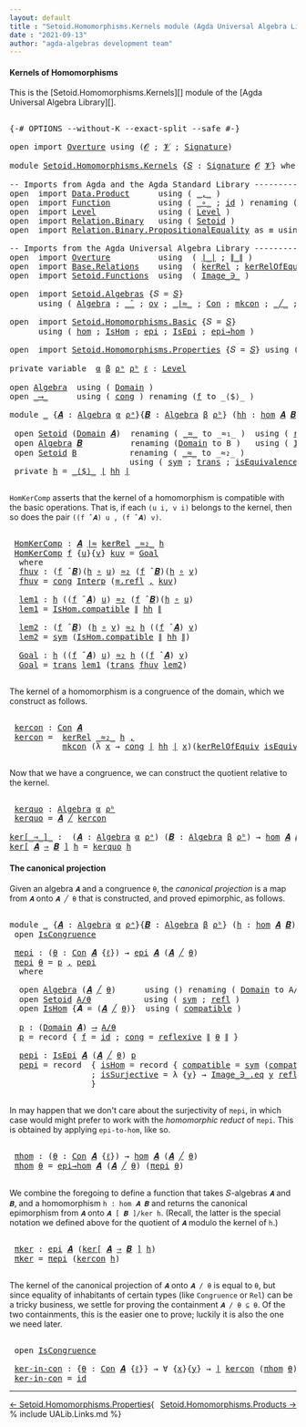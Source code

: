 ```yaml
---
layout: default
title : "Setoid.Homomorphisms.Kernels module (Agda Universal Algebra Library)"
date : "2021-09-13"
author: "agda-algebras development team"
---
```


#### <a id="kernels-of-homomorphisms-of-setoidalgebras">Kernels of Homomorphisms</a>

This is the [Setoid.Homomorphisms.Kernels][] module of the [Agda Universal Algebra Library][].

<pre class="Agda">

<a id="362" class="Symbol">{-#</a> <a id="366" class="Keyword">OPTIONS</a> <a id="374" class="Pragma">--without-K</a> <a id="386" class="Pragma">--exact-split</a> <a id="400" class="Pragma">--safe</a> <a id="407" class="Symbol">#-}</a>

<a id="412" class="Keyword">open</a> <a id="417" class="Keyword">import</a> <a id="424" href="Overture.html" class="Module">Overture</a> <a id="433" class="Keyword">using</a> <a id="439" class="Symbol">(</a><a id="440" href="Overture.Signatures.html#648" class="Generalizable">𝓞</a> <a id="442" class="Symbol">;</a> <a id="444" href="Overture.Signatures.html#650" class="Generalizable">𝓥</a> <a id="446" class="Symbol">;</a> <a id="448" href="Overture.Signatures.html#3291" class="Function">Signature</a><a id="457" class="Symbol">)</a>

<a id="460" class="Keyword">module</a> <a id="467" href="Setoid.Homomorphisms.Kernels.html" class="Module">Setoid.Homomorphisms.Kernels</a> <a id="496" class="Symbol">{</a><a id="497" href="Setoid.Homomorphisms.Kernels.html#497" class="Bound">𝑆</a> <a id="499" class="Symbol">:</a> <a id="501" href="Overture.Signatures.html#3291" class="Function">Signature</a> <a id="511" href="Overture.Signatures.html#648" class="Generalizable">𝓞</a> <a id="513" href="Overture.Signatures.html#650" class="Generalizable">𝓥</a><a id="514" class="Symbol">}</a> <a id="516" class="Keyword">where</a>

<a id="523" class="Comment">-- Imports from Agda and the Agda Standard Library ------------------------------------------</a>
<a id="617" class="Keyword">open</a>  <a id="623" class="Keyword">import</a> <a id="630" href="Data.Product.html" class="Module">Data.Product</a>      <a id="648" class="Keyword">using</a> <a id="654" class="Symbol">(</a> <a id="656" href="Agda.Builtin.Sigma.html#236" class="InductiveConstructor Operator">_,_</a> <a id="660" class="Symbol">)</a>
<a id="662" class="Keyword">open</a>  <a id="668" class="Keyword">import</a> <a id="675" href="Function.html" class="Module">Function</a>          <a id="693" class="Keyword">using</a> <a id="699" class="Symbol">(</a> <a id="701" href="Function.Base.html#1031" class="Function Operator">_∘_</a> <a id="705" class="Symbol">;</a> <a id="707" href="Function.Base.html#615" class="Function">id</a> <a id="710" class="Symbol">)</a> <a id="712" class="Keyword">renaming</a> <a id="721" class="Symbol">(</a> <a id="723" href="Function.Bundles.html#1868" class="Record">Func</a> <a id="728" class="Symbol">to</a> <a id="731" class="Record">_⟶_</a> <a id="735" class="Symbol">)</a>
<a id="737" class="Keyword">open</a>  <a id="743" class="Keyword">import</a> <a id="750" href="Level.html" class="Module">Level</a>             <a id="768" class="Keyword">using</a> <a id="774" class="Symbol">(</a> <a id="776" href="Agda.Primitive.html#597" class="Postulate">Level</a> <a id="782" class="Symbol">)</a>
<a id="784" class="Keyword">open</a>  <a id="790" class="Keyword">import</a> <a id="797" href="Relation.Binary.html" class="Module">Relation.Binary</a>   <a id="815" class="Keyword">using</a> <a id="821" class="Symbol">(</a> <a id="823" href="Relation.Binary.Bundles.html#1009" class="Record">Setoid</a> <a id="830" class="Symbol">)</a>
<a id="832" class="Keyword">open</a>  <a id="838" class="Keyword">import</a> <a id="845" href="Relation.Binary.PropositionalEquality.html" class="Module">Relation.Binary.PropositionalEquality</a> <a id="883" class="Symbol">as</a> <a id="886" class="Module">≡</a> <a id="888" class="Keyword">using</a> <a id="894" class="Symbol">()</a>

<a id="898" class="Comment">-- Imports from the Agda Universal Algebra Library ------------------------------------------</a>
<a id="992" class="Keyword">open</a>  <a id="998" class="Keyword">import</a> <a id="1005" href="Overture.html" class="Module">Overture</a>          <a id="1023" class="Keyword">using</a>  <a id="1030" class="Symbol">(</a> <a id="1032" href="Overture.Basic.html#4326" class="Function Operator">∣_∣</a> <a id="1036" class="Symbol">;</a> <a id="1038" href="Overture.Basic.html#4364" class="Function Operator">∥_∥</a> <a id="1042" class="Symbol">)</a>
<a id="1044" class="Keyword">open</a>  <a id="1050" class="Keyword">import</a> <a id="1057" href="Base.Relations.html" class="Module">Base.Relations</a>    <a id="1075" class="Keyword">using</a>  <a id="1082" class="Symbol">(</a> <a id="1084" href="Base.Relations.Discrete.html#4399" class="Function">kerRel</a> <a id="1091" class="Symbol">;</a> <a id="1093" href="Base.Relations.Discrete.html#4612" class="Function">kerRelOfEquiv</a> <a id="1107" class="Symbol">)</a>
<a id="1109" class="Keyword">open</a>  <a id="1115" class="Keyword">import</a> <a id="1122" href="Setoid.Functions.html" class="Module">Setoid.Functions</a>  <a id="1140" class="Keyword">using</a>  <a id="1147" class="Symbol">(</a> <a id="1149" href="Setoid.Functions.Inverses.html#1804" class="Datatype Operator">Image_∋_</a> <a id="1158" class="Symbol">)</a>

<a id="1161" class="Keyword">open</a>  <a id="1167" class="Keyword">import</a> <a id="1174" href="Setoid.Algebras.html" class="Module">Setoid.Algebras</a> <a id="1190" class="Symbol">{</a><a id="1191" class="Argument">𝑆</a> <a id="1193" class="Symbol">=</a> <a id="1195" href="Setoid.Homomorphisms.Kernels.html#497" class="Bound">𝑆</a><a id="1196" class="Symbol">}</a>
      <a id="1204" class="Keyword">using</a> <a id="1210" class="Symbol">(</a> <a id="1212" href="Setoid.Algebras.Basic.html#2837" class="Record">Algebra</a> <a id="1220" class="Symbol">;</a> <a id="1222" href="Setoid.Algebras.Basic.html#3776" class="Function Operator">_̂_</a> <a id="1226" class="Symbol">;</a> <a id="1228" href="Setoid.Algebras.Basic.html#1068" class="Function">ov</a> <a id="1231" class="Symbol">;</a> <a id="1233" href="Setoid.Algebras.Congruences.html#1805" class="Function Operator">_∣≈_</a> <a id="1238" class="Symbol">;</a> <a id="1240" href="Setoid.Algebras.Congruences.html#3206" class="Function">Con</a> <a id="1244" class="Symbol">;</a> <a id="1246" href="Setoid.Algebras.Congruences.html#2996" class="InductiveConstructor">mkcon</a> <a id="1252" class="Symbol">;</a> <a id="1254" href="Setoid.Algebras.Congruences.html#4240" class="Function Operator">_╱_</a> <a id="1258" class="Symbol">;</a> <a id="1260" href="Setoid.Algebras.Congruences.html#2913" class="Record">IsCongruence</a> <a id="1273" class="Symbol">)</a>

<a id="1276" class="Keyword">open</a>  <a id="1282" class="Keyword">import</a> <a id="1289" href="Setoid.Homomorphisms.Basic.html" class="Module">Setoid.Homomorphisms.Basic</a> <a id="1316" class="Symbol">{</a><a id="1317" class="Argument">𝑆</a> <a id="1319" class="Symbol">=</a> <a id="1321" href="Setoid.Homomorphisms.Kernels.html#497" class="Bound">𝑆</a><a id="1322" class="Symbol">}</a>
      <a id="1330" class="Keyword">using</a> <a id="1336" class="Symbol">(</a> <a id="1338" href="Setoid.Homomorphisms.Basic.html#1918" class="Function">hom</a> <a id="1342" class="Symbol">;</a> <a id="1344" href="Setoid.Homomorphisms.Basic.html#1825" class="Record">IsHom</a> <a id="1350" class="Symbol">;</a> <a id="1352" href="Setoid.Homomorphisms.Basic.html#2541" class="Function">epi</a> <a id="1356" class="Symbol">;</a> <a id="1358" href="Setoid.Homomorphisms.Basic.html#2379" class="Record">IsEpi</a> <a id="1364" class="Symbol">;</a> <a id="1366" href="Setoid.Homomorphisms.Basic.html#2603" class="Function">epi→hom</a> <a id="1374" class="Symbol">)</a>

<a id="1377" class="Keyword">open</a>  <a id="1383" class="Keyword">import</a> <a id="1390" href="Setoid.Homomorphisms.Properties.html" class="Module">Setoid.Homomorphisms.Properties</a> <a id="1422" class="Symbol">{</a><a id="1423" class="Argument">𝑆</a> <a id="1425" class="Symbol">=</a> <a id="1427" href="Setoid.Homomorphisms.Kernels.html#497" class="Bound">𝑆</a><a id="1428" class="Symbol">}</a> <a id="1430" class="Keyword">using</a> <a id="1436" class="Symbol">(</a> <a id="1438" href="Setoid.Homomorphisms.Properties.html#3541" class="Function">𝒾𝒹</a> <a id="1441" class="Symbol">)</a>

<a id="1444" class="Keyword">private</a> <a id="1452" class="Keyword">variable</a>  <a id="1462" href="Setoid.Homomorphisms.Kernels.html#1462" class="Generalizable">α</a> <a id="1464" href="Setoid.Homomorphisms.Kernels.html#1464" class="Generalizable">β</a> <a id="1466" href="Setoid.Homomorphisms.Kernels.html#1466" class="Generalizable">ρᵃ</a> <a id="1469" href="Setoid.Homomorphisms.Kernels.html#1469" class="Generalizable">ρᵇ</a> <a id="1472" href="Setoid.Homomorphisms.Kernels.html#1472" class="Generalizable">ℓ</a> <a id="1474" class="Symbol">:</a> <a id="1476" href="Agda.Primitive.html#597" class="Postulate">Level</a>

<a id="1483" class="Keyword">open</a> <a id="1488" href="Setoid.Algebras.Basic.html#2837" class="Module">Algebra</a>  <a id="1497" class="Keyword">using</a> <a id="1503" class="Symbol">(</a> <a id="1505" href="Setoid.Algebras.Basic.html#2894" class="Field">Domain</a> <a id="1512" class="Symbol">)</a>
<a id="1514" class="Keyword">open</a> <a id="1519" href="Setoid.Homomorphisms.Kernels.html#731" class="Module">_⟶_</a>      <a id="1528" class="Keyword">using</a> <a id="1534" class="Symbol">(</a> <a id="1536" href="Function.Bundles.html#1938" class="Field">cong</a> <a id="1541" class="Symbol">)</a> <a id="1543" class="Keyword">renaming</a> <a id="1552" class="Symbol">(</a><a id="1553" href="Function.Bundles.html#1919" class="Field">f</a> <a id="1555" class="Symbol">to</a> <a id="1558" class="Field">_⟨$⟩_</a> <a id="1564" class="Symbol">)</a>

<a id="1567" class="Keyword">module</a> <a id="1574" href="Setoid.Homomorphisms.Kernels.html#1574" class="Module">_</a> <a id="1576" class="Symbol">{</a><a id="1577" href="Setoid.Homomorphisms.Kernels.html#1577" class="Bound">𝑨</a> <a id="1579" class="Symbol">:</a> <a id="1581" href="Setoid.Algebras.Basic.html#2837" class="Record">Algebra</a> <a id="1589" href="Setoid.Homomorphisms.Kernels.html#1462" class="Generalizable">α</a> <a id="1591" href="Setoid.Homomorphisms.Kernels.html#1466" class="Generalizable">ρᵃ</a><a id="1593" class="Symbol">}{</a><a id="1595" href="Setoid.Homomorphisms.Kernels.html#1595" class="Bound">𝑩</a> <a id="1597" class="Symbol">:</a> <a id="1599" href="Setoid.Algebras.Basic.html#2837" class="Record">Algebra</a> <a id="1607" href="Setoid.Homomorphisms.Kernels.html#1464" class="Generalizable">β</a> <a id="1609" href="Setoid.Homomorphisms.Kernels.html#1469" class="Generalizable">ρᵇ</a><a id="1611" class="Symbol">}</a> <a id="1613" class="Symbol">(</a><a id="1614" href="Setoid.Homomorphisms.Kernels.html#1614" class="Bound">hh</a> <a id="1617" class="Symbol">:</a> <a id="1619" href="Setoid.Homomorphisms.Basic.html#1918" class="Function">hom</a> <a id="1623" href="Setoid.Homomorphisms.Kernels.html#1577" class="Bound">𝑨</a> <a id="1625" href="Setoid.Homomorphisms.Kernels.html#1595" class="Bound">𝑩</a><a id="1626" class="Symbol">)</a> <a id="1628" class="Keyword">where</a>

 <a id="1636" class="Keyword">open</a> <a id="1641" href="Relation.Binary.Bundles.html#1009" class="Module">Setoid</a> <a id="1648" class="Symbol">(</a><a id="1649" href="Setoid.Algebras.Basic.html#2894" class="Field">Domain</a> <a id="1656" href="Setoid.Homomorphisms.Kernels.html#1577" class="Bound">𝑨</a><a id="1657" class="Symbol">)</a>  <a id="1660" class="Keyword">renaming</a> <a id="1669" class="Symbol">(</a> <a id="1671" href="Relation.Binary.Bundles.html#1098" class="Field Operator">_≈_</a> <a id="1675" class="Symbol">to</a> <a id="1678" class="Field Operator">_≈₁_</a> <a id="1683" class="Symbol">)</a>  <a id="1686" class="Keyword">using</a> <a id="1692" class="Symbol">(</a> <a id="1694" href="Relation.Binary.Structures.html#1646" class="Function">reflexive</a> <a id="1704" class="Symbol">)</a>
 <a id="1707" class="Keyword">open</a> <a id="1712" href="Setoid.Algebras.Basic.html#2837" class="Module">Algebra</a> <a id="1720" href="Setoid.Homomorphisms.Kernels.html#1595" class="Bound">𝑩</a>          <a id="1731" class="Keyword">renaming</a> <a id="1740" class="Symbol">(</a><a id="1741" href="Setoid.Algebras.Basic.html#2894" class="Field">Domain</a> <a id="1748" class="Symbol">to</a> <a id="1751" class="Field">B</a> <a id="1753" class="Symbol">)</a>   <a id="1757" class="Keyword">using</a> <a id="1763" class="Symbol">(</a> <a id="1765" href="Setoid.Algebras.Basic.html#2916" class="Field">Interp</a> <a id="1772" class="Symbol">)</a>
 <a id="1775" class="Keyword">open</a> <a id="1780" href="Relation.Binary.Bundles.html#1009" class="Module">Setoid</a> <a id="1787" href="Setoid.Homomorphisms.Kernels.html#1751" class="Function">B</a>           <a id="1799" class="Keyword">renaming</a> <a id="1808" class="Symbol">(</a> <a id="1810" href="Relation.Binary.Bundles.html#1098" class="Field Operator">_≈_</a> <a id="1814" class="Symbol">to</a> <a id="1817" class="Field Operator">_≈₂_</a> <a id="1822" class="Symbol">)</a>
                         <a id="1849" class="Keyword">using</a> <a id="1855" class="Symbol">(</a> <a id="1857" href="Relation.Binary.Structures.html#1594" class="Function">sym</a> <a id="1861" class="Symbol">;</a> <a id="1863" href="Relation.Binary.Structures.html#1620" class="Function">trans</a> <a id="1869" class="Symbol">;</a> <a id="1871" href="Relation.Binary.Bundles.html#1132" class="Field">isEquivalence</a> <a id="1885" class="Symbol">)</a>
 <a id="1888" class="Keyword">private</a> <a id="1896" href="Setoid.Homomorphisms.Kernels.html#1896" class="Function">h</a> <a id="1898" class="Symbol">=</a> <a id="1900" href="Setoid.Homomorphisms.Kernels.html#1558" class="Field Operator">_⟨$⟩_</a> <a id="1906" href="Overture.Basic.html#4326" class="Function Operator">∣</a> <a id="1908" href="Setoid.Homomorphisms.Kernels.html#1614" class="Bound">hh</a> <a id="1911" href="Overture.Basic.html#4326" class="Function Operator">∣</a>

</pre>

`HomKerComp` asserts that the kernel of a homomorphism is compatible with the basic operations.
That is, if each `(u i, v i)` belongs to the kernel, then so does the pair `((f ̂ 𝑨) u , (f ̂ 𝑨) v)`.

<pre class="Agda">

 <a id="2140" href="Setoid.Homomorphisms.Kernels.html#2140" class="Function">HomKerComp</a> <a id="2151" class="Symbol">:</a> <a id="2153" href="Setoid.Homomorphisms.Kernels.html#1577" class="Bound">𝑨</a> <a id="2155" href="Setoid.Algebras.Congruences.html#1805" class="Function Operator">∣≈</a> <a id="2158" href="Base.Relations.Discrete.html#4399" class="Function">kerRel</a> <a id="2165" href="Setoid.Homomorphisms.Kernels.html#1817" class="Function Operator">_≈₂_</a> <a id="2170" href="Setoid.Homomorphisms.Kernels.html#1896" class="Function">h</a>
 <a id="2173" href="Setoid.Homomorphisms.Kernels.html#2140" class="Function">HomKerComp</a> <a id="2184" href="Setoid.Homomorphisms.Kernels.html#2184" class="Bound">f</a> <a id="2186" class="Symbol">{</a><a id="2187" href="Setoid.Homomorphisms.Kernels.html#2187" class="Bound">u</a><a id="2188" class="Symbol">}{</a><a id="2190" href="Setoid.Homomorphisms.Kernels.html#2190" class="Bound">v</a><a id="2191" class="Symbol">}</a> <a id="2193" href="Setoid.Homomorphisms.Kernels.html#2193" class="Bound">kuv</a> <a id="2197" class="Symbol">=</a> <a id="2199" href="Setoid.Homomorphisms.Kernels.html#2450" class="Function">Goal</a>
  <a id="2206" class="Keyword">where</a>
  <a id="2214" href="Setoid.Homomorphisms.Kernels.html#2214" class="Function">fhuv</a> <a id="2219" class="Symbol">:</a> <a id="2221" class="Symbol">(</a><a id="2222" href="Setoid.Homomorphisms.Kernels.html#2184" class="Bound">f</a> <a id="2224" href="Setoid.Algebras.Basic.html#3776" class="Function Operator">̂</a> <a id="2226" href="Setoid.Homomorphisms.Kernels.html#1595" class="Bound">𝑩</a><a id="2227" class="Symbol">)(</a><a id="2229" href="Setoid.Homomorphisms.Kernels.html#1896" class="Function">h</a> <a id="2231" href="Function.Base.html#1031" class="Function Operator">∘</a> <a id="2233" href="Setoid.Homomorphisms.Kernels.html#2187" class="Bound">u</a><a id="2234" class="Symbol">)</a> <a id="2236" href="Setoid.Homomorphisms.Kernels.html#1817" class="Function Operator">≈₂</a> <a id="2239" class="Symbol">(</a><a id="2240" href="Setoid.Homomorphisms.Kernels.html#2184" class="Bound">f</a> <a id="2242" href="Setoid.Algebras.Basic.html#3776" class="Function Operator">̂</a> <a id="2244" href="Setoid.Homomorphisms.Kernels.html#1595" class="Bound">𝑩</a><a id="2245" class="Symbol">)(</a><a id="2247" href="Setoid.Homomorphisms.Kernels.html#1896" class="Function">h</a> <a id="2249" href="Function.Base.html#1031" class="Function Operator">∘</a> <a id="2251" href="Setoid.Homomorphisms.Kernels.html#2190" class="Bound">v</a><a id="2252" class="Symbol">)</a>
  <a id="2256" href="Setoid.Homomorphisms.Kernels.html#2214" class="Function">fhuv</a> <a id="2261" class="Symbol">=</a> <a id="2263" href="Function.Bundles.html#1938" class="Field">cong</a> <a id="2268" href="Setoid.Algebras.Basic.html#2916" class="Function">Interp</a> <a id="2275" class="Symbol">(</a><a id="2276" href="Agda.Builtin.Equality.html#208" class="InductiveConstructor">≡.refl</a> <a id="2283" href="Agda.Builtin.Sigma.html#236" class="InductiveConstructor Operator">,</a> <a id="2285" href="Setoid.Homomorphisms.Kernels.html#2193" class="Bound">kuv</a><a id="2288" class="Symbol">)</a>

  <a id="2293" href="Setoid.Homomorphisms.Kernels.html#2293" class="Function">lem1</a> <a id="2298" class="Symbol">:</a> <a id="2300" href="Setoid.Homomorphisms.Kernels.html#1896" class="Function">h</a> <a id="2302" class="Symbol">((</a><a id="2304" href="Setoid.Homomorphisms.Kernels.html#2184" class="Bound">f</a> <a id="2306" href="Setoid.Algebras.Basic.html#3776" class="Function Operator">̂</a> <a id="2308" href="Setoid.Homomorphisms.Kernels.html#1577" class="Bound">𝑨</a><a id="2309" class="Symbol">)</a> <a id="2311" href="Setoid.Homomorphisms.Kernels.html#2187" class="Bound">u</a><a id="2312" class="Symbol">)</a> <a id="2314" href="Setoid.Homomorphisms.Kernels.html#1817" class="Function Operator">≈₂</a> <a id="2317" class="Symbol">(</a><a id="2318" href="Setoid.Homomorphisms.Kernels.html#2184" class="Bound">f</a> <a id="2320" href="Setoid.Algebras.Basic.html#3776" class="Function Operator">̂</a> <a id="2322" href="Setoid.Homomorphisms.Kernels.html#1595" class="Bound">𝑩</a><a id="2323" class="Symbol">)(</a><a id="2325" href="Setoid.Homomorphisms.Kernels.html#1896" class="Function">h</a> <a id="2327" href="Function.Base.html#1031" class="Function Operator">∘</a> <a id="2329" href="Setoid.Homomorphisms.Kernels.html#2187" class="Bound">u</a><a id="2330" class="Symbol">)</a>
  <a id="2334" href="Setoid.Homomorphisms.Kernels.html#2293" class="Function">lem1</a> <a id="2339" class="Symbol">=</a> <a id="2341" href="Setoid.Homomorphisms.Basic.html#1886" class="Field">IsHom.compatible</a> <a id="2358" href="Overture.Basic.html#4364" class="Function Operator">∥</a> <a id="2360" href="Setoid.Homomorphisms.Kernels.html#1614" class="Bound">hh</a> <a id="2363" href="Overture.Basic.html#4364" class="Function Operator">∥</a>

  <a id="2368" href="Setoid.Homomorphisms.Kernels.html#2368" class="Function">lem2</a> <a id="2373" class="Symbol">:</a> <a id="2375" class="Symbol">(</a><a id="2376" href="Setoid.Homomorphisms.Kernels.html#2184" class="Bound">f</a> <a id="2378" href="Setoid.Algebras.Basic.html#3776" class="Function Operator">̂</a> <a id="2380" href="Setoid.Homomorphisms.Kernels.html#1595" class="Bound">𝑩</a><a id="2381" class="Symbol">)</a> <a id="2383" class="Symbol">(</a><a id="2384" href="Setoid.Homomorphisms.Kernels.html#1896" class="Function">h</a> <a id="2386" href="Function.Base.html#1031" class="Function Operator">∘</a> <a id="2388" href="Setoid.Homomorphisms.Kernels.html#2190" class="Bound">v</a><a id="2389" class="Symbol">)</a> <a id="2391" href="Setoid.Homomorphisms.Kernels.html#1817" class="Function Operator">≈₂</a> <a id="2394" href="Setoid.Homomorphisms.Kernels.html#1896" class="Function">h</a> <a id="2396" class="Symbol">((</a><a id="2398" href="Setoid.Homomorphisms.Kernels.html#2184" class="Bound">f</a> <a id="2400" href="Setoid.Algebras.Basic.html#3776" class="Function Operator">̂</a> <a id="2402" href="Setoid.Homomorphisms.Kernels.html#1577" class="Bound">𝑨</a><a id="2403" class="Symbol">)</a> <a id="2405" href="Setoid.Homomorphisms.Kernels.html#2190" class="Bound">v</a><a id="2406" class="Symbol">)</a>
  <a id="2410" href="Setoid.Homomorphisms.Kernels.html#2368" class="Function">lem2</a> <a id="2415" class="Symbol">=</a> <a id="2417" href="Relation.Binary.Structures.html#1594" class="Function">sym</a> <a id="2421" class="Symbol">(</a><a id="2422" href="Setoid.Homomorphisms.Basic.html#1886" class="Field">IsHom.compatible</a> <a id="2439" href="Overture.Basic.html#4364" class="Function Operator">∥</a> <a id="2441" href="Setoid.Homomorphisms.Kernels.html#1614" class="Bound">hh</a> <a id="2444" href="Overture.Basic.html#4364" class="Function Operator">∥</a><a id="2445" class="Symbol">)</a>

  <a id="2450" href="Setoid.Homomorphisms.Kernels.html#2450" class="Function">Goal</a> <a id="2455" class="Symbol">:</a> <a id="2457" href="Setoid.Homomorphisms.Kernels.html#1896" class="Function">h</a> <a id="2459" class="Symbol">((</a><a id="2461" href="Setoid.Homomorphisms.Kernels.html#2184" class="Bound">f</a> <a id="2463" href="Setoid.Algebras.Basic.html#3776" class="Function Operator">̂</a> <a id="2465" href="Setoid.Homomorphisms.Kernels.html#1577" class="Bound">𝑨</a><a id="2466" class="Symbol">)</a> <a id="2468" href="Setoid.Homomorphisms.Kernels.html#2187" class="Bound">u</a><a id="2469" class="Symbol">)</a> <a id="2471" href="Setoid.Homomorphisms.Kernels.html#1817" class="Function Operator">≈₂</a> <a id="2474" href="Setoid.Homomorphisms.Kernels.html#1896" class="Function">h</a> <a id="2476" class="Symbol">((</a><a id="2478" href="Setoid.Homomorphisms.Kernels.html#2184" class="Bound">f</a> <a id="2480" href="Setoid.Algebras.Basic.html#3776" class="Function Operator">̂</a> <a id="2482" href="Setoid.Homomorphisms.Kernels.html#1577" class="Bound">𝑨</a><a id="2483" class="Symbol">)</a> <a id="2485" href="Setoid.Homomorphisms.Kernels.html#2190" class="Bound">v</a><a id="2486" class="Symbol">)</a>
  <a id="2490" href="Setoid.Homomorphisms.Kernels.html#2450" class="Function">Goal</a> <a id="2495" class="Symbol">=</a> <a id="2497" href="Relation.Binary.Structures.html#1620" class="Function">trans</a> <a id="2503" href="Setoid.Homomorphisms.Kernels.html#2293" class="Function">lem1</a> <a id="2508" class="Symbol">(</a><a id="2509" href="Relation.Binary.Structures.html#1620" class="Function">trans</a> <a id="2515" href="Setoid.Homomorphisms.Kernels.html#2214" class="Function">fhuv</a> <a id="2520" href="Setoid.Homomorphisms.Kernels.html#2368" class="Function">lem2</a><a id="2524" class="Symbol">)</a>

</pre>

The kernel of a homomorphism is a congruence of the domain, which we construct as follows.

<pre class="Agda">

 <a id="2646" href="Setoid.Homomorphisms.Kernels.html#2646" class="Function">kercon</a> <a id="2653" class="Symbol">:</a> <a id="2655" href="Setoid.Algebras.Congruences.html#3206" class="Function">Con</a> <a id="2659" href="Setoid.Homomorphisms.Kernels.html#1577" class="Bound">𝑨</a>
 <a id="2662" href="Setoid.Homomorphisms.Kernels.html#2646" class="Function">kercon</a> <a id="2669" class="Symbol">=</a>  <a id="2672" href="Base.Relations.Discrete.html#4399" class="Function">kerRel</a> <a id="2679" href="Setoid.Homomorphisms.Kernels.html#1817" class="Function Operator">_≈₂_</a> <a id="2684" href="Setoid.Homomorphisms.Kernels.html#1896" class="Function">h</a> <a id="2686" href="Agda.Builtin.Sigma.html#236" class="InductiveConstructor Operator">,</a>
           <a id="2699" href="Setoid.Algebras.Congruences.html#2996" class="InductiveConstructor">mkcon</a> <a id="2705" class="Symbol">(λ</a> <a id="2708" href="Setoid.Homomorphisms.Kernels.html#2708" class="Bound">x</a> <a id="2710" class="Symbol">→</a> <a id="2712" href="Function.Bundles.html#1938" class="Field">cong</a> <a id="2717" href="Overture.Basic.html#4326" class="Function Operator">∣</a> <a id="2719" href="Setoid.Homomorphisms.Kernels.html#1614" class="Bound">hh</a> <a id="2722" href="Overture.Basic.html#4326" class="Function Operator">∣</a> <a id="2724" href="Setoid.Homomorphisms.Kernels.html#2708" class="Bound">x</a><a id="2725" class="Symbol">)(</a><a id="2727" href="Base.Relations.Discrete.html#4612" class="Function">kerRelOfEquiv</a> <a id="2741" href="Relation.Binary.Bundles.html#1132" class="Function">isEquivalence</a> <a id="2755" href="Setoid.Homomorphisms.Kernels.html#1896" class="Function">h</a><a id="2756" class="Symbol">)(</a><a id="2758" href="Setoid.Homomorphisms.Kernels.html#2140" class="Function">HomKerComp</a><a id="2768" class="Symbol">)</a>

</pre>

Now that we have a congruence, we can construct the quotient relative to the kernel.

<pre class="Agda">

 <a id="2884" href="Setoid.Homomorphisms.Kernels.html#2884" class="Function">kerquo</a> <a id="2891" class="Symbol">:</a> <a id="2893" href="Setoid.Algebras.Basic.html#2837" class="Record">Algebra</a> <a id="2901" href="Setoid.Homomorphisms.Kernels.html#1589" class="Bound">α</a> <a id="2903" href="Setoid.Homomorphisms.Kernels.html#1609" class="Bound">ρᵇ</a>
 <a id="2907" href="Setoid.Homomorphisms.Kernels.html#2884" class="Function">kerquo</a> <a id="2914" class="Symbol">=</a> <a id="2916" href="Setoid.Homomorphisms.Kernels.html#1577" class="Bound">𝑨</a> <a id="2918" href="Setoid.Algebras.Congruences.html#4240" class="Function Operator">╱</a> <a id="2920" href="Setoid.Homomorphisms.Kernels.html#2646" class="Function">kercon</a>

<a id="ker[_⇒_]_"></a><a id="2928" href="Setoid.Homomorphisms.Kernels.html#2928" class="Function Operator">ker[_⇒_]_</a> <a id="2938" class="Symbol">:</a>  <a id="2941" class="Symbol">(</a><a id="2942" href="Setoid.Homomorphisms.Kernels.html#2942" class="Bound">𝑨</a> <a id="2944" class="Symbol">:</a> <a id="2946" href="Setoid.Algebras.Basic.html#2837" class="Record">Algebra</a> <a id="2954" href="Setoid.Homomorphisms.Kernels.html#1462" class="Generalizable">α</a> <a id="2956" href="Setoid.Homomorphisms.Kernels.html#1466" class="Generalizable">ρᵃ</a><a id="2958" class="Symbol">)</a> <a id="2960" class="Symbol">(</a><a id="2961" href="Setoid.Homomorphisms.Kernels.html#2961" class="Bound">𝑩</a> <a id="2963" class="Symbol">:</a> <a id="2965" href="Setoid.Algebras.Basic.html#2837" class="Record">Algebra</a> <a id="2973" href="Setoid.Homomorphisms.Kernels.html#1464" class="Generalizable">β</a> <a id="2975" href="Setoid.Homomorphisms.Kernels.html#1469" class="Generalizable">ρᵇ</a><a id="2977" class="Symbol">)</a> <a id="2979" class="Symbol">→</a> <a id="2981" href="Setoid.Homomorphisms.Basic.html#1918" class="Function">hom</a> <a id="2985" href="Setoid.Homomorphisms.Kernels.html#2942" class="Bound">𝑨</a> <a id="2987" href="Setoid.Homomorphisms.Kernels.html#2961" class="Bound">𝑩</a> <a id="2989" class="Symbol">→</a> <a id="2991" href="Setoid.Algebras.Basic.html#2837" class="Record">Algebra</a> <a id="2999" class="Symbol">_</a> <a id="3001" class="Symbol">_</a>
<a id="3003" href="Setoid.Homomorphisms.Kernels.html#2928" class="Function Operator">ker[</a> <a id="3008" href="Setoid.Homomorphisms.Kernels.html#3008" class="Bound">𝑨</a> <a id="3010" href="Setoid.Homomorphisms.Kernels.html#2928" class="Function Operator">⇒</a> <a id="3012" href="Setoid.Homomorphisms.Kernels.html#3012" class="Bound">𝑩</a> <a id="3014" href="Setoid.Homomorphisms.Kernels.html#2928" class="Function Operator">]</a> <a id="3016" href="Setoid.Homomorphisms.Kernels.html#3016" class="Bound">h</a> <a id="3018" class="Symbol">=</a> <a id="3020" href="Setoid.Homomorphisms.Kernels.html#2884" class="Function">kerquo</a> <a id="3027" href="Setoid.Homomorphisms.Kernels.html#3016" class="Bound">h</a>
</pre>


#### <a id="the-canonical-projection">The canonical projection</a>

Given an algebra `𝑨` and a congruence `θ`, the *canonical projection* is a map from `𝑨` onto `𝑨 ╱ θ` that is constructed, and proved epimorphic, as follows.

<pre class="Agda">

<a id="3282" class="Keyword">module</a> <a id="3289" href="Setoid.Homomorphisms.Kernels.html#3289" class="Module">_</a> <a id="3291" class="Symbol">{</a><a id="3292" href="Setoid.Homomorphisms.Kernels.html#3292" class="Bound">𝑨</a> <a id="3294" class="Symbol">:</a> <a id="3296" href="Setoid.Algebras.Basic.html#2837" class="Record">Algebra</a> <a id="3304" href="Setoid.Homomorphisms.Kernels.html#1462" class="Generalizable">α</a> <a id="3306" href="Setoid.Homomorphisms.Kernels.html#1466" class="Generalizable">ρᵃ</a><a id="3308" class="Symbol">}{</a><a id="3310" href="Setoid.Homomorphisms.Kernels.html#3310" class="Bound">𝑩</a> <a id="3312" class="Symbol">:</a> <a id="3314" href="Setoid.Algebras.Basic.html#2837" class="Record">Algebra</a> <a id="3322" href="Setoid.Homomorphisms.Kernels.html#1464" class="Generalizable">β</a> <a id="3324" href="Setoid.Homomorphisms.Kernels.html#1469" class="Generalizable">ρᵇ</a><a id="3326" class="Symbol">}</a> <a id="3328" class="Symbol">(</a><a id="3329" href="Setoid.Homomorphisms.Kernels.html#3329" class="Bound">h</a> <a id="3331" class="Symbol">:</a> <a id="3333" href="Setoid.Homomorphisms.Basic.html#1918" class="Function">hom</a> <a id="3337" href="Setoid.Homomorphisms.Kernels.html#3292" class="Bound">𝑨</a> <a id="3339" href="Setoid.Homomorphisms.Kernels.html#3310" class="Bound">𝑩</a><a id="3340" class="Symbol">)</a> <a id="3342" class="Keyword">where</a>
 <a id="3349" class="Keyword">open</a> <a id="3354" href="Setoid.Algebras.Congruences.html#2913" class="Module">IsCongruence</a>

 <a id="3369" href="Setoid.Homomorphisms.Kernels.html#3369" class="Function">πepi</a> <a id="3374" class="Symbol">:</a> <a id="3376" class="Symbol">(</a><a id="3377" href="Setoid.Homomorphisms.Kernels.html#3377" class="Bound">θ</a> <a id="3379" class="Symbol">:</a> <a id="3381" href="Setoid.Algebras.Congruences.html#3206" class="Function">Con</a> <a id="3385" href="Setoid.Homomorphisms.Kernels.html#3292" class="Bound">𝑨</a> <a id="3387" class="Symbol">{</a><a id="3388" href="Setoid.Homomorphisms.Kernels.html#1472" class="Generalizable">ℓ</a><a id="3389" class="Symbol">})</a> <a id="3392" class="Symbol">→</a> <a id="3394" href="Setoid.Homomorphisms.Basic.html#2541" class="Function">epi</a> <a id="3398" href="Setoid.Homomorphisms.Kernels.html#3292" class="Bound">𝑨</a> <a id="3400" class="Symbol">(</a><a id="3401" href="Setoid.Homomorphisms.Kernels.html#3292" class="Bound">𝑨</a> <a id="3403" href="Setoid.Algebras.Congruences.html#4240" class="Function Operator">╱</a> <a id="3405" href="Setoid.Homomorphisms.Kernels.html#3377" class="Bound">θ</a><a id="3406" class="Symbol">)</a>
 <a id="3409" href="Setoid.Homomorphisms.Kernels.html#3369" class="Function">πepi</a> <a id="3414" href="Setoid.Homomorphisms.Kernels.html#3414" class="Bound">θ</a> <a id="3416" class="Symbol">=</a> <a id="3418" href="Setoid.Homomorphisms.Kernels.html#3601" class="Function">p</a> <a id="3420" href="Agda.Builtin.Sigma.html#236" class="InductiveConstructor Operator">,</a> <a id="3422" href="Setoid.Homomorphisms.Kernels.html#3674" class="Function">pepi</a>
  <a id="3429" class="Keyword">where</a>

  <a id="3438" class="Keyword">open</a> <a id="3443" href="Setoid.Algebras.Basic.html#2837" class="Module">Algebra</a> <a id="3451" class="Symbol">(</a><a id="3452" href="Setoid.Homomorphisms.Kernels.html#3292" class="Bound">𝑨</a> <a id="3454" href="Setoid.Algebras.Congruences.html#4240" class="Function Operator">╱</a> <a id="3456" href="Setoid.Homomorphisms.Kernels.html#3414" class="Bound">θ</a><a id="3457" class="Symbol">)</a>      <a id="3464" class="Keyword">using</a> <a id="3470" class="Symbol">()</a> <a id="3473" class="Keyword">renaming</a> <a id="3482" class="Symbol">(</a> <a id="3484" href="Setoid.Algebras.Basic.html#2894" class="Field">Domain</a> <a id="3491" class="Symbol">to</a> <a id="3494" class="Field">A/θ</a> <a id="3498" class="Symbol">)</a>
  <a id="3502" class="Keyword">open</a> <a id="3507" href="Relation.Binary.Bundles.html#1009" class="Module">Setoid</a> <a id="3514" href="Setoid.Homomorphisms.Kernels.html#3494" class="Function">A/θ</a>           <a id="3528" class="Keyword">using</a> <a id="3534" class="Symbol">(</a> <a id="3536" href="Relation.Binary.Structures.html#1594" class="Function">sym</a> <a id="3540" class="Symbol">;</a> <a id="3542" href="Relation.Binary.Structures.html#1568" class="Function">refl</a> <a id="3547" class="Symbol">)</a>
  <a id="3551" class="Keyword">open</a> <a id="3556" href="Setoid.Homomorphisms.Basic.html#1825" class="Module">IsHom</a> <a id="3562" class="Symbol">{</a><a id="3563" class="Argument">𝑨</a> <a id="3565" class="Symbol">=</a> <a id="3567" class="Symbol">(</a><a id="3568" href="Setoid.Homomorphisms.Kernels.html#3292" class="Bound">𝑨</a> <a id="3570" href="Setoid.Algebras.Congruences.html#4240" class="Function Operator">╱</a> <a id="3572" href="Setoid.Homomorphisms.Kernels.html#3414" class="Bound">θ</a><a id="3573" class="Symbol">)}</a>  <a id="3577" class="Keyword">using</a> <a id="3583" class="Symbol">(</a> <a id="3585" href="Setoid.Homomorphisms.Basic.html#1886" class="Field">compatible</a> <a id="3596" class="Symbol">)</a>

  <a id="3601" href="Setoid.Homomorphisms.Kernels.html#3601" class="Function">p</a> <a id="3603" class="Symbol">:</a> <a id="3605" class="Symbol">(</a><a id="3606" href="Setoid.Algebras.Basic.html#2894" class="Field">Domain</a> <a id="3613" href="Setoid.Homomorphisms.Kernels.html#3292" class="Bound">𝑨</a><a id="3614" class="Symbol">)</a> <a id="3616" href="Setoid.Homomorphisms.Kernels.html#731" class="Record Operator">⟶</a> <a id="3618" href="Setoid.Homomorphisms.Kernels.html#3494" class="Function">A/θ</a>
  <a id="3624" href="Setoid.Homomorphisms.Kernels.html#3601" class="Function">p</a> <a id="3626" class="Symbol">=</a> <a id="3628" class="Keyword">record</a> <a id="3635" class="Symbol">{</a> <a id="3637" href="Function.Bundles.html#1919" class="Field">f</a> <a id="3639" class="Symbol">=</a> <a id="3641" href="Function.Base.html#615" class="Function">id</a> <a id="3644" class="Symbol">;</a> <a id="3646" href="Function.Bundles.html#1938" class="Field">cong</a> <a id="3651" class="Symbol">=</a> <a id="3653" href="Setoid.Algebras.Congruences.html#3013" class="Field">reflexive</a> <a id="3663" href="Overture.Basic.html#4364" class="Function Operator">∥</a> <a id="3665" href="Setoid.Homomorphisms.Kernels.html#3414" class="Bound">θ</a> <a id="3667" href="Overture.Basic.html#4364" class="Function Operator">∥</a> <a id="3669" class="Symbol">}</a>

  <a id="3674" href="Setoid.Homomorphisms.Kernels.html#3674" class="Function">pepi</a> <a id="3679" class="Symbol">:</a> <a id="3681" href="Setoid.Homomorphisms.Basic.html#2379" class="Record">IsEpi</a> <a id="3687" href="Setoid.Homomorphisms.Kernels.html#3292" class="Bound">𝑨</a> <a id="3689" class="Symbol">(</a><a id="3690" href="Setoid.Homomorphisms.Kernels.html#3292" class="Bound">𝑨</a> <a id="3692" href="Setoid.Algebras.Congruences.html#4240" class="Function Operator">╱</a> <a id="3694" href="Setoid.Homomorphisms.Kernels.html#3414" class="Bound">θ</a><a id="3695" class="Symbol">)</a> <a id="3697" href="Setoid.Homomorphisms.Kernels.html#3601" class="Function">p</a>
  <a id="3701" href="Setoid.Homomorphisms.Kernels.html#3674" class="Function">pepi</a> <a id="3706" class="Symbol">=</a> <a id="3708" class="Keyword">record</a>  <a id="3716" class="Symbol">{</a> <a id="3718" href="Setoid.Homomorphisms.Basic.html#2447" class="Field">isHom</a> <a id="3724" class="Symbol">=</a> <a id="3726" class="Keyword">record</a> <a id="3733" class="Symbol">{</a> <a id="3735" href="Setoid.Homomorphisms.Basic.html#1886" class="Field">compatible</a> <a id="3746" class="Symbol">=</a> <a id="3748" href="Relation.Binary.Structures.html#1594" class="Function">sym</a> <a id="3752" class="Symbol">(</a><a id="3753" href="Setoid.Homomorphisms.Basic.html#1886" class="Field">compatible</a> <a id="3764" href="Overture.Basic.html#4364" class="Function Operator">∥</a> <a id="3766" href="Setoid.Homomorphisms.Properties.html#3541" class="Function">𝒾𝒹</a> <a id="3769" href="Overture.Basic.html#4364" class="Function Operator">∥</a><a id="3770" class="Symbol">)</a> <a id="3772" class="Symbol">}</a>
                 <a id="3791" class="Symbol">;</a> <a id="3793" href="Setoid.Homomorphisms.Basic.html#2466" class="Field">isSurjective</a> <a id="3806" class="Symbol">=</a> <a id="3808" class="Symbol">λ</a> <a id="3810" class="Symbol">{</a><a id="3811" href="Setoid.Homomorphisms.Kernels.html#3811" class="Bound">y</a><a id="3812" class="Symbol">}</a> <a id="3814" class="Symbol">→</a> <a id="3816" href="Setoid.Functions.Inverses.html#1857" class="InductiveConstructor">Image_∋_.eq</a> <a id="3828" href="Setoid.Homomorphisms.Kernels.html#3811" class="Bound">y</a> <a id="3830" href="Relation.Binary.Structures.html#1568" class="Function">refl</a>
                 <a id="3852" class="Symbol">}</a>

</pre>

In may happen that we don't care about the surjectivity of `πepi`, in which
case would might prefer to work with the *homomorphic reduct* of `πepi`.
This is obtained by applying `epi-to-hom`, like so.

<pre class="Agda">

 <a id="4084" href="Setoid.Homomorphisms.Kernels.html#4084" class="Function">πhom</a> <a id="4089" class="Symbol">:</a> <a id="4091" class="Symbol">(</a><a id="4092" href="Setoid.Homomorphisms.Kernels.html#4092" class="Bound">θ</a> <a id="4094" class="Symbol">:</a> <a id="4096" href="Setoid.Algebras.Congruences.html#3206" class="Function">Con</a> <a id="4100" href="Setoid.Homomorphisms.Kernels.html#3292" class="Bound">𝑨</a> <a id="4102" class="Symbol">{</a><a id="4103" href="Setoid.Homomorphisms.Kernels.html#1472" class="Generalizable">ℓ</a><a id="4104" class="Symbol">})</a> <a id="4107" class="Symbol">→</a> <a id="4109" href="Setoid.Homomorphisms.Basic.html#1918" class="Function">hom</a> <a id="4113" href="Setoid.Homomorphisms.Kernels.html#3292" class="Bound">𝑨</a> <a id="4115" class="Symbol">(</a><a id="4116" href="Setoid.Homomorphisms.Kernels.html#3292" class="Bound">𝑨</a> <a id="4118" href="Setoid.Algebras.Congruences.html#4240" class="Function Operator">╱</a> <a id="4120" href="Setoid.Homomorphisms.Kernels.html#4092" class="Bound">θ</a><a id="4121" class="Symbol">)</a>
 <a id="4124" href="Setoid.Homomorphisms.Kernels.html#4084" class="Function">πhom</a> <a id="4129" href="Setoid.Homomorphisms.Kernels.html#4129" class="Bound">θ</a> <a id="4131" class="Symbol">=</a> <a id="4133" href="Setoid.Homomorphisms.Basic.html#2603" class="Function">epi→hom</a> <a id="4141" href="Setoid.Homomorphisms.Kernels.html#3292" class="Bound">𝑨</a> <a id="4143" class="Symbol">(</a><a id="4144" href="Setoid.Homomorphisms.Kernels.html#3292" class="Bound">𝑨</a> <a id="4146" href="Setoid.Algebras.Congruences.html#4240" class="Function Operator">╱</a> <a id="4148" href="Setoid.Homomorphisms.Kernels.html#4129" class="Bound">θ</a><a id="4149" class="Symbol">)</a> <a id="4151" class="Symbol">(</a><a id="4152" href="Setoid.Homomorphisms.Kernels.html#3369" class="Function">πepi</a> <a id="4157" href="Setoid.Homomorphisms.Kernels.html#4129" class="Bound">θ</a><a id="4158" class="Symbol">)</a>

</pre>

We combine the foregoing to define a function that takes 𝑆-algebras `𝑨` and `𝑩`,
and a homomorphism `h : hom 𝑨 𝑩` and returns the canonical epimorphism from `𝑨`
onto `𝑨 [ 𝑩 ]/ker h`. (Recall, the latter is the special notation we defined
above for the quotient of `𝑨` modulo the kernel of `h`.)

<pre class="Agda">

 <a id="4484" href="Setoid.Homomorphisms.Kernels.html#4484" class="Function">πker</a> <a id="4489" class="Symbol">:</a> <a id="4491" href="Setoid.Homomorphisms.Basic.html#2541" class="Function">epi</a> <a id="4495" href="Setoid.Homomorphisms.Kernels.html#3292" class="Bound">𝑨</a> <a id="4497" class="Symbol">(</a><a id="4498" href="Setoid.Homomorphisms.Kernels.html#2928" class="Function Operator">ker[</a> <a id="4503" href="Setoid.Homomorphisms.Kernels.html#3292" class="Bound">𝑨</a> <a id="4505" href="Setoid.Homomorphisms.Kernels.html#2928" class="Function Operator">⇒</a> <a id="4507" href="Setoid.Homomorphisms.Kernels.html#3310" class="Bound">𝑩</a> <a id="4509" href="Setoid.Homomorphisms.Kernels.html#2928" class="Function Operator">]</a> <a id="4511" href="Setoid.Homomorphisms.Kernels.html#3329" class="Bound">h</a><a id="4512" class="Symbol">)</a>
 <a id="4515" href="Setoid.Homomorphisms.Kernels.html#4484" class="Function">πker</a> <a id="4520" class="Symbol">=</a> <a id="4522" href="Setoid.Homomorphisms.Kernels.html#3369" class="Function">πepi</a> <a id="4527" class="Symbol">(</a><a id="4528" href="Setoid.Homomorphisms.Kernels.html#2646" class="Function">kercon</a> <a id="4535" href="Setoid.Homomorphisms.Kernels.html#3329" class="Bound">h</a><a id="4536" class="Symbol">)</a>

</pre>

The kernel of the canonical projection of `𝑨` onto `𝑨 / θ` is equal to `θ`,
but since equality of inhabitants of certain types (like `Congruence` or `Rel`)
can be a tricky business, we settle for proving the containment `𝑨 / θ ⊆ θ`.
Of the two containments, this is the easier one to prove; luckily it is also
the one we need later.

<pre class="Agda">

 <a id="4900" class="Keyword">open</a> <a id="4905" href="Setoid.Algebras.Congruences.html#2913" class="Module">IsCongruence</a>

 <a id="4920" href="Setoid.Homomorphisms.Kernels.html#4920" class="Function">ker-in-con</a> <a id="4931" class="Symbol">:</a> <a id="4933" class="Symbol">{</a><a id="4934" href="Setoid.Homomorphisms.Kernels.html#4934" class="Bound">θ</a> <a id="4936" class="Symbol">:</a> <a id="4938" href="Setoid.Algebras.Congruences.html#3206" class="Function">Con</a> <a id="4942" href="Setoid.Homomorphisms.Kernels.html#3292" class="Bound">𝑨</a> <a id="4944" class="Symbol">{</a><a id="4945" href="Setoid.Homomorphisms.Kernels.html#1472" class="Generalizable">ℓ</a><a id="4946" class="Symbol">}}</a> <a id="4949" class="Symbol">→</a> <a id="4951" class="Symbol">∀</a> <a id="4953" class="Symbol">{</a><a id="4954" href="Setoid.Homomorphisms.Kernels.html#4954" class="Bound">x</a><a id="4955" class="Symbol">}{</a><a id="4957" href="Setoid.Homomorphisms.Kernels.html#4957" class="Bound">y</a><a id="4958" class="Symbol">}</a> <a id="4960" class="Symbol">→</a> <a id="4962" href="Overture.Basic.html#4326" class="Function Operator">∣</a> <a id="4964" href="Setoid.Homomorphisms.Kernels.html#2646" class="Function">kercon</a> <a id="4971" class="Symbol">(</a><a id="4972" href="Setoid.Homomorphisms.Kernels.html#4084" class="Function">πhom</a> <a id="4977" href="Setoid.Homomorphisms.Kernels.html#4934" class="Bound">θ</a><a id="4978" class="Symbol">)</a> <a id="4980" href="Overture.Basic.html#4326" class="Function Operator">∣</a> <a id="4982" href="Setoid.Homomorphisms.Kernels.html#4954" class="Bound">x</a> <a id="4984" href="Setoid.Homomorphisms.Kernels.html#4957" class="Bound">y</a> <a id="4986" class="Symbol">→</a>  <a id="4989" href="Overture.Basic.html#4326" class="Function Operator">∣</a> <a id="4991" href="Setoid.Homomorphisms.Kernels.html#4934" class="Bound">θ</a> <a id="4993" href="Overture.Basic.html#4326" class="Function Operator">∣</a> <a id="4995" href="Setoid.Homomorphisms.Kernels.html#4954" class="Bound">x</a> <a id="4997" href="Setoid.Homomorphisms.Kernels.html#4957" class="Bound">y</a>
 <a id="5000" href="Setoid.Homomorphisms.Kernels.html#4920" class="Function">ker-in-con</a> <a id="5011" class="Symbol">=</a> <a id="5013" href="Function.Base.html#615" class="Function">id</a>
</pre>

--------------------------------

<span style="float:left;">[← Setoid.Homomorphisms.Properties](Setoid.Homomorphisms.Properties.html)</span>
<span style="float:right;">[Setoid.Homomorphisms.Products →](Setoid.Homomorphisms.Products.html)</span>

{% include UALib.Links.md %}
